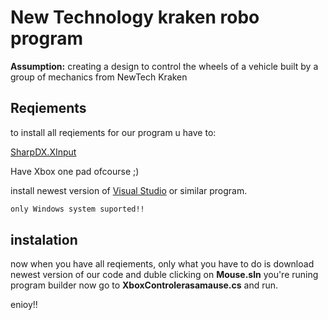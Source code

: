 
# New Technology kraken robo program

**Assumption:** creating a design to control the wheels of a vehicle built by a group of mechanics from NewTech Kraken



## Reqiements
to install all reqiements for our program u have to:
    
[SharpDX.XInput](https://www.nuget.org/packages/SharpDX.XInput)

Have Xbox one pad ofcourse ;)

install newest version of [Visual Studio](visualstudio.microsoft.com) or similar program.

```bash
only Windows system suported!!
```

## instalation

now when you have all reqiements, only what you have to do is download newest version of our code and duble clicking on **Mouse.sln** you're runing program builder now go to **XboxControlerasamause.cs** and run.

enioy!!



